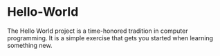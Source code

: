# Hello-World
The Hello World project is a time-honored tradition in computer programming. It is a simple exercise that gets you started when learning something new. 
